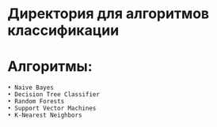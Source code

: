 # Директория для алгоритмов классификации

# Алгоритмы:
    • Naive Bayes
    • Decision Tree Classifier
    • Random Forests
    • Support Vector Machines
    • K-Nearest Neighbors
